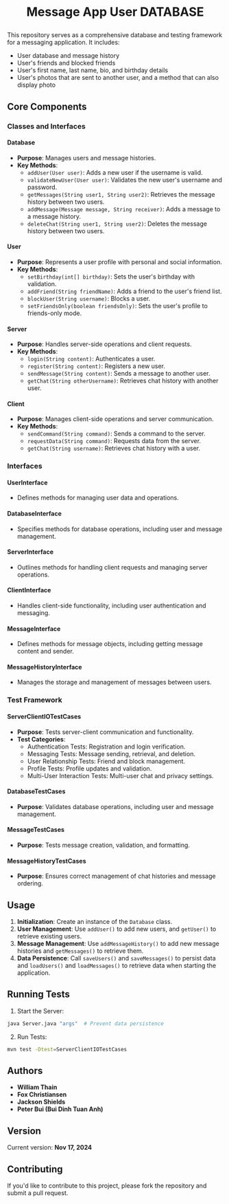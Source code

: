 # <p align="center">Message App User DATABASE</p>

This repository serves as a comprehensive database and testing framework for a messaging application. It includes:

- User database and message history
- User's friends and blocked friends
- User's first name, last name, bio, and birthday details
- User's photos that are sent to another user, and a method that can also display photo

## Core Components

### Classes and Interfaces

#### Database
- **Purpose**: Manages users and message histories.
- **Key Methods**:
  - `addUser(User user)`: Adds a new user if the username is valid.
  - `validateNewUser(User user)`: Validates the new user's username and password.
  - `getMessages(String user1, String user2)`: Retrieves the message history between two users.
  - `addMessage(Message message, String receiver)`: Adds a message to a message history.
  - `deleteChat(String user1, String user2)`: Deletes the message history between two users.

#### User
- **Purpose**: Represents a user profile with personal and social information.
- **Key Methods**:
  - `setBirthday(int[] birthday)`: Sets the user's birthday with validation.
  - `addFriend(String friendName)`: Adds a friend to the user's friend list.
  - `blockUser(String username)`: Blocks a user.
  - `setFriendsOnly(boolean friendsOnly)`: Sets the user's profile to friends-only mode.

#### Server
- **Purpose**: Handles server-side operations and client requests.
- **Key Methods**:
  - `login(String content)`: Authenticates a user.
  - `register(String content)`: Registers a new user.
  - `sendMessage(String content)`: Sends a message to another user.
  - `getChat(String otherUsername)`: Retrieves chat history with another user.

#### Client
- **Purpose**: Manages client-side operations and server communication.
- **Key Methods**:
  - `sendCommand(String command)`: Sends a command to the server.
  - `requestData(String command)`: Requests data from the server.
  - `getChat(String username)`: Retrieves chat history with a user.

### Interfaces

#### UserInterface
- Defines methods for managing user data and operations.

#### DatabaseInterface
- Specifies methods for database operations, including user and message management.

#### ServerInterface
- Outlines methods for handling client requests and managing server operations.

#### ClientInterface
- Handles client-side functionality, including user authentication and messaging.

#### MessageInterface
- Defines methods for message objects, including getting message content and sender.

#### MessageHistoryInterface
- Manages the storage and management of messages between users.

### Test Framework

#### ServerClientIOTestCases
- **Purpose**: Tests server-client communication and functionality.
- **Test Categories**:
  - Authentication Tests: Registration and login verification.
  - Messaging Tests: Message sending, retrieval, and deletion.
  - User Relationship Tests: Friend and block management.
  - Profile Tests: Profile updates and validation.
  - Multi-User Interaction Tests: Multi-user chat and privacy settings.

#### DatabaseTestCases
- **Purpose**: Validates database operations, including user and message management.

#### MessageTestCases
- **Purpose**: Tests message creation, validation, and formatting.

#### MessageHistoryTestCases
- **Purpose**: Ensures correct management of chat histories and message ordering.

## Usage

1. **Initialization**: Create an instance of the `Database` class.
2. **User Management**: Use `addUser()` to add new users, and `getUser()` to retrieve existing users.
3. **Message Management**: Use `addMessageHistory()` to add new message histories and `getMessages()` to retrieve them.
4. **Data Persistence**: Call `saveUsers()` and `saveMessages()` to persist data and `loadUsers()` and `loadMessages()` to retrieve data when starting the application.

## Running Tests

1. Start the Server:
```bash
java Server.java "args"  # Prevent data persistence
```

2. Run Tests:
```bash
mvn test -Dtest=ServerClientIOTestCases
```

## Authors

- **William Thain**
- **Fox Christiansen**
- **Jackson Shields**
- **Peter Bui (Bui Dinh Tuan Anh)**

## Version

Current version: **Nov 17, 2024**

## Contributing

If you'd like to contribute to this project, please fork the repository and submit a pull request.

